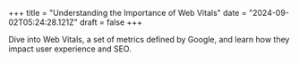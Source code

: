 +++
title = "Understanding the Importance of Web Vitals"
date = "2024-09-02T05:24:28.121Z"
draft = false
+++

  Dive into Web Vitals, a set of metrics defined by Google, and learn how they impact user experience and SEO.
        